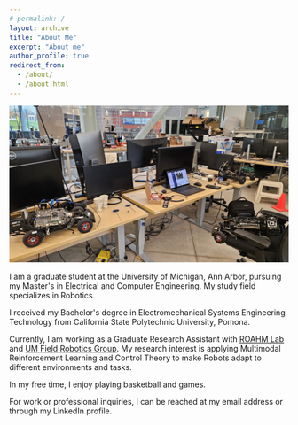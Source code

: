 ```yaml
---
# permalink: /
layout: archive
title: "About Me"
excerpt: "About me"
author_profile: true
redirect_from: 
  - /about/
  - /about.html
---
```


![profile](/images/about2.jpg)

I am a graduate student at the University of Michigan, Ann Arbor, pursuing my Master's in Electrical and Computer Engineering. My study field specializes in Robotics.

I received my Bachelor's degree in Electromechanical Systems Engineering Technology from California State Polytechnic University, Pomona.

Currently, I am working as a Graduate Research Assistant with [ROAHM Lab](https://www.roahmlab.com/) and [UM Field Robotics Group](https://fieldrobotics.engin.umich.edu/). My research interest is applying Multimodal Reinforcement Learning and Control Theory to make Robots adapt to different environments and tasks.

In my free time, I enjoy playing basketball and games. 

For work or professional inquiries, I can be reached at my email address or through my LinkedIn profile. 
